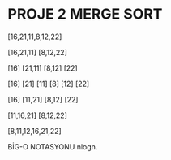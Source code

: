 # PROJE 2 MERGE SORT

[16,21,11,8,12,22]

[16,21,11]     [8,12,22]

[16]   [21,11]     [8,12]   [22]

[16]   [21]   [11]     [8]   [12]   [22]

[16]   [11,21]     [8,12]   [22]

[11,16,21]     [8,12,22]

[8,11,12,16,21,22]


BİG-O NOTASYONU nlogn.

